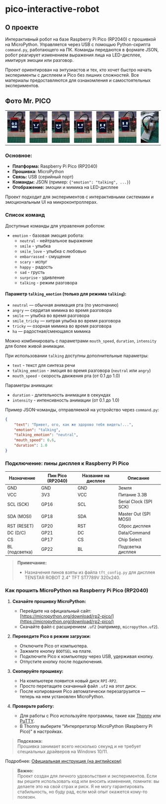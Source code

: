 # pico-interactive-robot
## О проекте

Интерактивный робот на базе Raspberry Pi Pico (RP2040) с прошивкой на MicroPython. Управляется через USB с помощью Python-скрипта `command.py`, работающего на ПК. Команды передаются в формате JSON, робот реагирует изменением выражения лица на LED-дисплее, имитируя эмоции или разговор.

Проект ориентирован на энтузиастов и тех, кто хочет быстро начать эксперименты с дисплеем и Pico без лишних сложностей. Все материалы предоставляются для ознакомления и самостоятельных экспериментов.


## Фото Mr. PICO

<div align="center">
  <table>
    <tr>
      <td><img src="assets/photo_1.jpg" alt="Фото 1" width="250"/></td>
      <td><img src="assets/photo_2.jpg" alt="Фото 2" width="250"/></td>
      <td><img src="assets/photo_3.jpg" alt="Фото 3" width="250"/></td>
       <td><img src="assets/photo_4.jpg" alt="Фото 4" width="250"/></td>
      <td><img src="assets/photo_5.jpg" alt="Фото 5" width="250"/></td>
      <td><img src="assets/photo_6.jpg" alt="Фото 6" width="250"/></td>
      <td><img src="assets/photo_7.jpg" alt="Фото 7" width="250"/></td>
    </tr>
  </table>
</div>


### Основное:
- **Платформа:** Raspberry Pi Pico (RP2040)
- **Прошивка:** MicroPython
- **Связь:** USB (серийный порт)
- **Команды:** JSON (пример: `{"emotion": "talking", ...}`)
- **Отображение:** эмоции и мимика на LED-дисплее

Проект подходит для экспериментов с интерактивными системами и эмоциональным UI на микроконтроллерах.

### Список команд

Доступные команды для управления роботом:

- `emotion` - базовая эмоция робота:
  - `neutral` - нейтральное выражение
  - `smile` - улыбка
  - `smile_love` - улыбка с любовью
  - `embarrassed` - смущение
  - `scary` - испуг
  - `happy` - радость
  - `sad` - грусть
  - `surprise` - удивление
  - `talking` - режим разговора
  
#### Параметр `talking_emotion` (только для режима `talking`):

- `neutral` — обычная анимация рта (по умолчанию)
- `angry` — сердитая мимика во время разговора
- `smile` — улыбка во время разговора
- `smile_tricky` — хитрая улыбка во время разговора
- `tricky` — озорная мимика во время разговора
- `ha` — радостная/смеющаяся мимика

Можно комбинировать с параметрами `mouth_speed`, `duration`, `intensity` для более живой анимации.

При использовании `talking` доступны дополнительные параметры:
- `text` - текст для синтеза речи
- `talking_emotion` - эмоция во время разговора (`neutral` или `angry`)
- `mouth_speed` - скорость движения рта (от 0.1 до 1.0)

Параметры анимации:
- `duration` - длительность анимации в секундах
- `intensity` - интенсивность анимации (от 0.1 до 1.0)


Пример JSON-команды, отправляемой на устройство через `command.py`:

```json
{
    "text": "Привет, ого, как же здорово тебя видеть!...",
    "emotion": "talking",
    "talking_emotion": "neutral",
    "mouth_speed": 0.6,
    "duration": 1.0
}
```

### Подключение: пины дисплея к Raspberry Pi Pico

| Назначение         | Пин Pico (RP2040) | Название на дисплее | Описание                |
|--------------------|-------------------|---------------------|-------------------------|
| GND                | GND               | GND                 | Земля                   |
| VCC                | 3V3               | VCC                 | Питание 3.3В            |
| SCL (SCK)          | GP16              | SCL                 | Serial Clock (SPI SCK)  |
| SDA (MOSI)         | GP18              | SDA                 | Master Out (SPI MOSI)   |
| RST (RESET)        | GP20              | RST                 | Сброс дисплея           |
| DC (D/C)           | GP21              | DC                  | Data/Command            |
| CS                 | GP17              | CS                  | Chip Select             |
| BL (подсветка)     | GP22              | BL                  | Подсветка дисплея       |

> **Примечание:**  
> - Назначения пинов взяты из файла `tft_config.py` для дисплея TENSTAR ROBOT 2.4" TFT ST7789V 320x240.  


### Как прошить MicroPython на Raspberry Pi Pico (RP2040)

1. **Скачайте прошивку MicroPython:**
   - Перейдите на официальный сайт: [https://micropython.org/download/rp2-pico/](https://micropython.org/download/rp2-pico/)
   - Скачайте файл с расширением `.uf2` (например, `micropython.uf2`).

2. **Переведите Pico в режим загрузки:**
   - Отключите Pico от компьютера.
   - Зажмите кнопку `BOOTSEL` на плате.
   - Подключите Pico к компьютеру через USB, удерживая кнопку.
   - Отпустите кнопку после подключения.

3. **Скопируйте прошивку:**
   - На компьютере появится новый диск `RPI-RP2`.
   - Просто перетащите скачанный файл `.uf2` на этот диск.
   - После копирования Pico автоматически перезагрузится — теперь на нем установлен MicroPython.

4. **Проверьте работу:**
   - Для работы с Pico используйте программы, такие как [Thonny](https://thonny.org/) или [PuTTY](https://www.putty.org/).
   - В Thonny выберите "Интерпретатор MicroPython (Raspberry Pi Pico)" в настройках.

> **Подсказка:**  
> Прошивка занимает всего несколько секунд и не требует специальных драйверов на Windows 10/11.

Подробнее: [Официальная инструкция (на английском)](https://www.raspberrypi.com/documentation/microcontrollers/micropython.html)

> **Важно:**  
> Проект создан для личного удовольствия и экспериментов. Если вы решите использовать код или вносить изменения, помните: вы делаете это на свой страх и риск. Я не могу гарантировать стабильность, но буду рад, если мой опыт окажется кому-то полезен.
